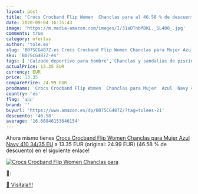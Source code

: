 ```yaml
---
layout: post
title: 'Crocs Crocband Flip Women  Chanclas para al 46.58 % de descuento'
date: 2020-09-04 16:35:43
image: 'https://m.media-amazon.com/images/I/31aDTnbfBKL._SL400_.jpg'
comments: true
category: ofertas
author: 'tole.es'
slug: 'B07SCG487Z-es Crocs Crocband Flip Women Chanclas para Mujer Azul Navy...'
sku: 'B07SCG487Z-es'
tags: [ 'Calzado deportivo para hombre','Chanclas y sandalias de piscina para hombre','Sandalias de vestir para hombre','Zapatillas y calzado deportivo para hombre','Zapatos','Zapatos para hombre','Zapatos y complementos','chanclas', ]
actualPrice: 13.35 EUR
currency: EUR
price: 13.35
comparePrice: 24.99 EUR
prodname: 'Crocs Crocband Flip Women  Chanclas para Mujer  Azul  Navy 410   34/35 EU'
country: 'es'
flag: '🇪🇸'
brand: ''
buyurl: 'https://www.amazon.es/dp/B07SCG487Z/?tag=tolees-21'
descuento: '46.58'
average: '16.66846153846154'
---
```


Ahora mismo tienes [Crocs Crocband Flip Women  Chanclas para Mujer  Azul  Navy 410   34/35 EU](https://www.amazon.es/dp/B07SCG487Z/?tag=tolees-21) a 13.35 EUR (original: 24.99 EUR) (46.58 %  de descuento) en el siguiente enlace!

[![Crocs Crocband Flip Women  Chanclas para](https://m.media-amazon.com/images/I/31aDTnbfBKL._SL400_.jpg)](https://www.amazon.es/dp/B07SCG487Z/?tag=tolees-21)

🔎:


[🛒 Visítala!!!](https://www.amazon.es/dp/B07SCG487Z/?tag=tolees-21)
